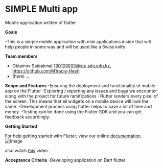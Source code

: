 # SIMPLE Multi app

Mobile application written of flutter

**Goals**

-This is a simple mobile application with mini applications inside that will help people in some way and will be used like a Swiss knife

**Team members**

- Oktamov Saidakmal 190109003@stu.sdu.edu.kz, https://github.com/M1racle-Heen
- (here)
...

**Scope and Features**
-Ensuring the deployment and functionality of mobile app on the Flutter
-Exploring / reporting any issues and bugs we encounter along with the project for future ramifications
-Flutter renders every pixel of the screen. This means that all widgets on a mobile device will look the same.
-Development process  using flutter helps to save a lot of time and money.
-Testing can be done using the Flutter SDK and you can get feedback accordingly.

**Getting Started**

For help getting started with Flutter, view our online
[documentation](http://flutter.io/).
![Image](image/fa.png)

also watch [this](https://youtu.be/5izFFbdHnWY) video.

**Acceptance Criteria**
-Developing application on Dart flutter
